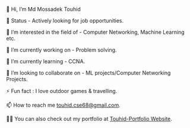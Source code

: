 👋 Hi, I’m Md Mossadek Touhid

💼 Status - Actively looking for job opportunities.

👀 I’m interested in the field of - Computer Networking, Machine Learning etc.

🔭 I’m currently working on - Problem solving.

🌱 I’m currently learning - CCNA.

💞️ I’m looking to collaborate on - ML projects/Computer Networking Projects.

⚡ Fun fact : I love outdoor games & travelling.

📫 How to reach me touhid.cse68@gmail.com.

👨‍💻 You can also check out my portfolio at [Touhid-Portfolio Website](https://touhid68.github.io/).

<!---
touhid68/touhid68 is a ✨ special ✨ repository because its `README.md` (this file) appears on your GitHub profile.
You can click the Preview link to take a look at your changes.
--->
